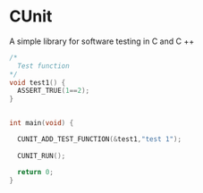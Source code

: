 # CUnit

A simple library for software testing in C and C ++

```c
/*
  Test function
*/
void test1() {
  ASSERT_TRUE(1==2);
}


int main(void) {

  CUNIT_ADD_TEST_FUNCTION(&test1,"test 1");
  
  CUNIT_RUN();

  return 0;
}

```
